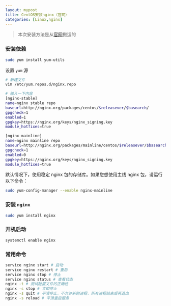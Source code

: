 ```yaml
---
layout: mypost
title: CentOS安装nginx（官网）
categories: [Linux,nginx]
---
```


> 本次安装方法是从[官网](http://nginx.org/en/linux_packages.html#RHEL)搬运的

### 安装依赖

```bash
sudo yum install yum-utils
```

设置 `yum` 源

```bash
# 新建文件
vim /etc/yum.repos.d/nginx.repo

# 输入一下内容
[nginx-stable]
name=nginx stable repo
baseurl=http://nginx.org/packages/centos/$releasever/$basearch/
gpgcheck=1
enabled=1
gpgkey=https://nginx.org/keys/nginx_signing.key
module_hotfixes=true

[nginx-mainline]
name=nginx mainline repo
baseurl=http://nginx.org/packages/mainline/centos/$releasever/$basearch/
gpgcheck=1
enabled=0
gpgkey=https://nginx.org/keys/nginx_signing.key
module_hotfixes=true
```

默认情况下，使用稳定 nginx 包的存储库。如果您想使用主线 nginx 包，请运行以下命令：

```bash
sudo yum-config-manager --enable nginx-mainline
```

### 安装 `nginx`

```bash
sudo yum install nginx
```

### 开机启动

```bash
systemctl enable nginx
```

### 常用命令

```bash
service nginx start # 启动
service nginx restart # 重启
service nginx stop # 停止
service nginx status # 查看状态
nginx -t # 测试配置文件的正确性
nginx -s stop # 立即停止
nginx -s quit # 平滑停止，不允许新的进程，所有进程结束后再退出
nginx -s reload # 平滑重启服务
```
